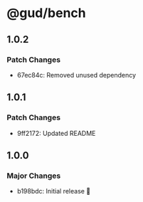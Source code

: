 # @gud/bench

## 1.0.2

### Patch Changes

- 67ec84c: Removed unused dependency

## 1.0.1

### Patch Changes

- 9ff2172: Updated README

## 1.0.0

### Major Changes

- b198bdc: Initial release 🚀
